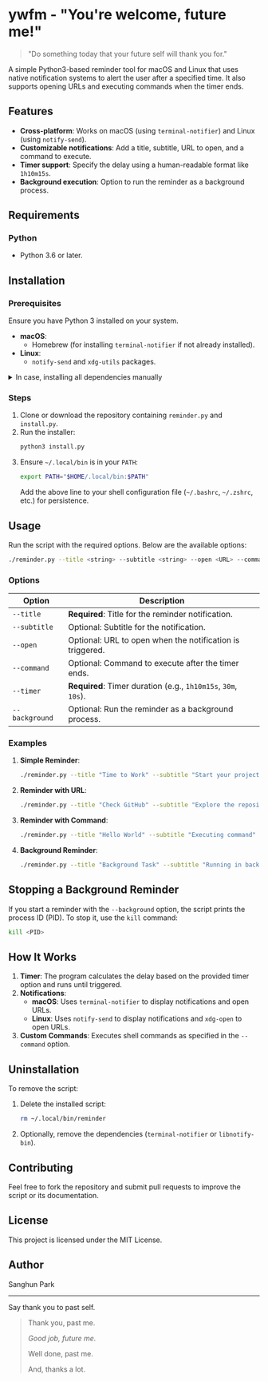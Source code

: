 # ywfm - "You're welcome, future me!"

> "Do something today that your future self will thank you for."

A simple Python3-based reminder tool for macOS and Linux that uses native notification systems to alert the user after a specified time. It also supports opening URLs and executing commands when the timer ends.

## Features

- **Cross-platform**: Works on macOS (using `terminal-notifier`) and Linux (using `notify-send`).
- **Customizable notifications**: Add a title, subtitle, URL to open, and a command to execute.
- **Timer support**: Specify the delay using a human-readable format like `1h10m15s`.
- **Background execution**: Option to run the reminder as a background process.

## Requirements

### Python

- Python 3.6 or later.

## Installation

### Prerequisites
Ensure you have Python 3 installed on your system.

- **macOS**:
  - Homebrew (for installing `terminal-notifier` if not already installed).
- **Linux**:
  - `notify-send` and `xdg-utils` packages.

<details>
  <summary>In case, installing all dependencies manually</summary>
    
### macOS

- [`terminal-notifier`](https://github.com/julienXX/terminal-notifier): Install via Homebrew:
  ```bash
  brew install terminal-notifier
  ```

### Linux

- `notify-send`: Install via your package manager:
  ```bash
  sudo apt install libnotify-bin  # For Ubuntu/Debian
  ```
- `xdg-utils`: For opening URLs:
  ```bash
  sudo apt install xdg-utils  # For Ubuntu/Debian
  ```
</details>

### Steps
1. Clone or download the repository containing `reminder.py` and `install.py`.
2. Run the installer:
   ```bash
   python3 install.py
   ```
3. Ensure `~/.local/bin` is in your `PATH`:
   ```bash
   export PATH="$HOME/.local/bin:$PATH"
   ```
   Add the above line to your shell configuration file (`~/.bashrc`, `~/.zshrc`, etc.) for persistence.

## Usage

Run the script with the required options. Below are the available options:

```bash
./reminder.py --title <string> --subtitle <string> --open <URL> --command <string> --timer <string> [--background]
```

### Options

| Option         | Description                                                    |
| -------------- | -------------------------------------------------------------- |
| `--title`      | **Required**: Title for the reminder notification.             |
| `--subtitle`   | Optional: Subtitle for the notification.                       |
| `--open`       | Optional: URL to open when the notification is triggered.      |
| `--command`    | Optional: Command to execute after the timer ends.             |
| `--timer`      | **Required**: Timer duration (e.g., `1h10m15s`, `30m`, `10s`). |
| `--background` | Optional: Run the reminder as a background process.            |

### Examples

1. **Simple Reminder**:

   ```bash
   ./reminder.py --title "Time to Work" --subtitle "Start your project" --timer 30m
   ```

2. **Reminder with URL**:

   ```bash
   ./reminder.py --title "Check GitHub" --subtitle "Explore the repository" --open "https://github.com" --timer 10s
   ```

3. **Reminder with Command**:

   ```bash
   ./reminder.py --title "Hello World" --subtitle "Executing command" --command 'echo "Hello, World!"' --timer 1m
   ```

4. **Background Reminder**:

   ```bash
   ./reminder.py --title "Background Task" --subtitle "Running in background" --timer 2h --background
   ```

## Stopping a Background Reminder

If you start a reminder with the `--background` option, the script prints the process ID (PID). To stop it, use the `kill` command:

```bash
kill <PID>
```

## How It Works

1. **Timer**: The program calculates the delay based on the provided timer option and runs until triggered.
2. **Notifications**:
   - **macOS**: Uses `terminal-notifier` to display notifications and open URLs.
   - **Linux**: Uses `notify-send` to display notifications and `xdg-open` to open URLs.
3. **Custom Commands**: Executes shell commands as specified in the `--command` option.

## Uninstallation

To remove the script:

1. Delete the installed script:
   ```bash
   rm ~/.local/bin/reminder
   ```

2. Optionally, remove the dependencies (`terminal-notifier` or `libnotify-bin`).

## Contributing
Feel free to fork the repository and submit pull requests to improve the script or its documentation.

## License
This project is licensed under the MIT License.

## Author

Sanghun Park

---

Say thank you to past self.

> Thank you, past me.
>
> _Good job, future me._
>
> Well done, past me.
>
> And, thanks a lot.
